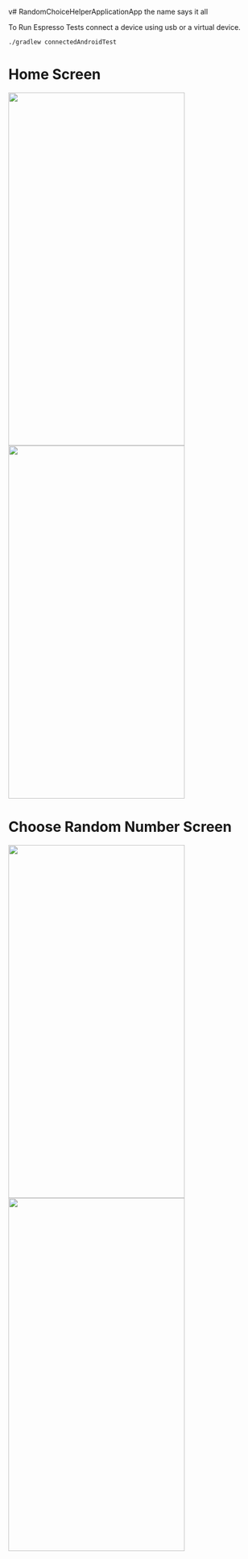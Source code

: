 v# RandomChoiceHelperApplicationApp
the name says it all

To Run Espresso Tests connect a device using usb or a virtual device.

```bash
./gradlew connectedAndroidTest
```

<h1> Home Screen </h1>
<p>
<img src="https://user-images.githubusercontent.com/63067128/164366757-2f1aba86-f82b-4ebd-bbee-d886aa5c8f75.png" width="350" height="700">
<img src="https://user-images.githubusercontent.com/63067128/164367309-4dc5c28a-2430-4e3e-9988-79c899c023e5.png" width="350" height="700">
</p>
<h1> Choose Random Number Screen </h1>
<p>
<img src="https://user-images.githubusercontent.com/63067128/164367276-f0426d04-7588-4e11-a738-66efadf600fd.png" width="350" height="700">
<img src="https://user-images.githubusercontent.com/63067128/164367329-cf68161b-35e0-4fe1-b521-7a9da3818eb4.png" width="350" height="700">
</p>
